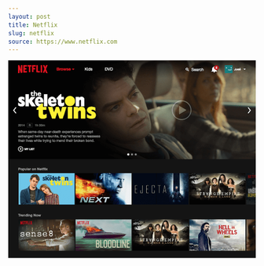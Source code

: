 ```yaml
---
layout: post
title: Netflix
slug: netflix
source: https://www.netflix.com
---
```


<img src="/screenshots/netflix.png" alt="Netflix">
